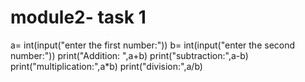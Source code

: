 # module2- task 1
a= int(input("enter the first number:"))
b= int(input("enter the second number:"))
print("Addition: ",a+b)
print("subtraction:",a-b)
print("multiplication:",a*b)
print("division:",a/b) 
